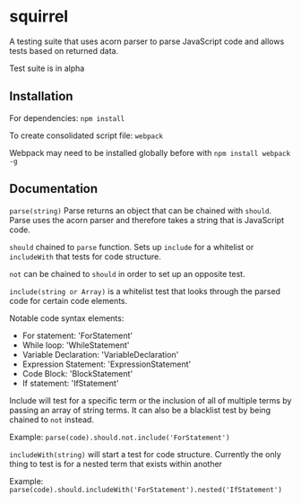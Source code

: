 # squirrel
A testing suite that uses acorn parser to parse JavaScript code and allows tests based on returned data.

Test suite is in alpha

## Installation

For dependencies: 
`npm install`

To create consolidated script file:
`webpack`

Webpack may need to be installed globally before with 
`npm install webpack -g`

## Documentation

`parse(string)` Parse returns an object that can be chained with `should`. Parse uses the acorn parser and therefore takes a string that is JavaScript code. 

`should` chained to `parse` function. Sets up `include` for a whitelist or `includeWith` that tests for code structure.


`not` can be chained to `should` in order to set up an opposite test.


`include(string or Array)` is a whitelist test that looks through the parsed code for certain code elements. 

Notable code syntax elements: 
- For statement: 'ForStatement'
- While loop: 'WhileStatement'
- Variable Declaration: 'VariableDeclaration'
- Expression Statement: 'ExpressionStatement'
- Code Block: 'BlockStatement'
- If statement: 'IfStatement'

Include will test for a specific term or the inclusion of all of multiple terms by passing an array of string terms. It can also be a blacklist test by being chained to `not` instead.

Example:
`parse(code).should.not.include('ForStatement')`


`includeWith(string)` will start a test for code structure. Currently the only thing to test is for a nested term that exists within another 

Example:
`parse(code).should.includeWith('ForStatement').nested('IfStatement')`